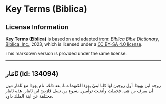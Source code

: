 # Key Terms (Biblica)

## License Information

**Key Terms (Biblica)** is based on and adapted from: _Biblica Bible Dictionary_, [Biblica, Inc.](https://www.biblica.com/), 2023, which is licensed under a [CC BY-SA 4.0 license](https://creativecommons.org/licenses/by-sa/4.0/legalcode.en).

This markdown version is provided under the same license.



--------------------------------

## ثَامَار (id: 134094)

زوجة ابن يهوذا. أول زوجين لها كانا ابنيّ يهوذا لكنهما ماتا. بعد ذلك، نام يهوذا مع ثَامَار دون أن يعرف من هي. فحملت وأنجبت توأمين. يسوع من نسل فَارَصَ ابن ثَامَار. هذه ثَامَار مختلفة عن ابنة الملك داود.


